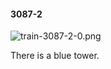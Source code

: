 #### 3087-2
![train-3087-2-0.png](https://github.com/lil-lab/nlvr/raw/master/nlvr/train/images/23/train-3087-2-0.png "train-3087-2-0.png")

There is a blue tower.